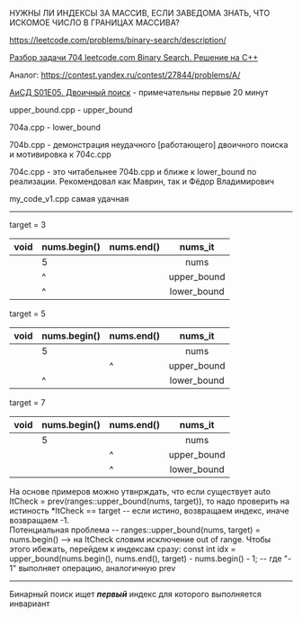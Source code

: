 НУЖНЫ ЛИ ИНДЕКСЫ ЗА МАССИВ, ЕСЛИ ЗАВЕДОМА ЗНАТЬ, ЧТО ИСКОМОЕ ЧИСЛО В ГРАНИЦАХ МАССИВА?

https://leetcode.com/problems/binary-search/description/

[Разбор задачи 704 leetcode.com Binary Search. Решение на C++](https://www.youtube.com/watch?v=VL30zBhwjMQ)

Аналог: https://contest.yandex.ru/contest/27844/problems/A/

[АиСД S01E05. Двоичный поиск](https://www.youtube.com/watch?v=9Wjzf8KKvYQ&ab_channel=PavelMavrin) - примечательны первые 20 минут

upper_bound.cpp - upper_bound

704a.cpp - lower_bound

704b.cpp - демонстрация неудачного [работающего] двоичного поиска и мотивировка к 704c.cpp 

704c.cpp - это читабельнее 704b.cpp и ближе к lower_bound по реализации. Рекомендовал как Маврин, так и Фёдор Владимирович

my_code_v1.cpp самая удачная 

_______________


target = 3

| void 	| nums.begin() 	| nums.end() 	|     nums_it 	|
|------	|---	|------------	|:-----------:	|
|     	| 5 	|            	|     nums    	|
|      	|  ^	|           	| upper_bound 	|
|      	|  ^ 	|            	| lower_bound 	|


target = 5

| void 	| nums.begin() 	| nums.end() 	|     nums_it 	|
|------	|---	|------------	|:-----------:	|
|     	| 5 	|   	        |     nums    	|
|      	|   	|      ^     	| upper_bound 	|
|      	| ^ 	|            	| lower_bound 	|


target = 7

| void 	| nums.begin() 	| nums.end() 	|     nums_it 	|
|------	|---	|------------	|:-----------:	|
|   	  | 5 	|     	      |      nums   	|
|      	|   	|      ^     	| upper_bound 	|
|      	|  	  |      ^    	| lower_bound 	|


На основе примеров можно утвнрждать, что если существует auto ItCheck = prev(ranges::upper_bound(nums, target)), то надо проверить на истиность *ItCheck == target -- если истино, возвращаем индекс, иначе возвращаем -1.  
Потенциальная проблема -- ranges::upper_bound(nums, target) = nums.begin()  --> на ItCheck словим исключение out of range. Чтобы этого ибежать, перейдем к индексам сразу: 
 const int idx = upper_bound(nums.begin(), nums.end(), target) - nums.begin() - 1; -- где "- 1" выполняет операцию, аналогичную prev

_______________

Бинарный поиск ищет ***первый*** индекс для которого выполняется инвариант 
